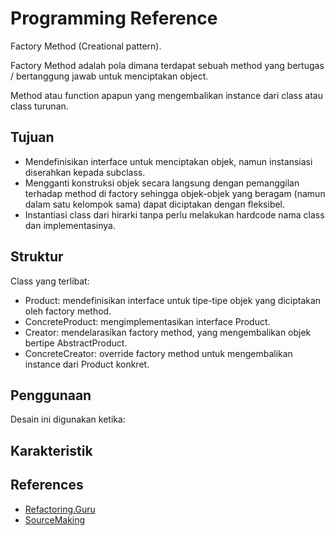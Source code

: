 # Programming Reference

Factory Method (Creational pattern).

Factory Method adalah pola dimana terdapat sebuah method yang bertugas / bertanggung jawab untuk menciptakan object.

Method atau function apapun yang mengembalikan instance dari class atau class turunan.

## Tujuan

* Mendefinisikan interface untuk menciptakan objek, namun instansiasi diserahkan kepada subclass.
* Mengganti konstruksi objek secara langsung dengan pemanggilan terhadap method di factory sehingga objek-objek yang beragam (namun dalam satu kelompok sama) dapat diciptakan dengan fleksibel.
* Instantiasi class dari hirarki tanpa perlu melakukan hardcode nama class dan implementasinya. 

## Struktur 

Class yang terlibat:

* Product: mendefinisikan interface untuk tipe-tipe objek yang diciptakan oleh factory method. 
* ConcreteProduct: mengimplementasikan interface Product.
* Creator: mendelarasikan factory method, yang mengembalikan objek bertipe AbstractProduct.
* ConcreteCreator: override factory method untuk mengembalikan instance dari Product konkret.

## Penggunaan

Desain ini digunakan ketika:

## Karakteristik


## References

- [Refactoring.Guru](https://refactoring.guru/design-patterns/factory-method)
- [SourceMaking](https://sourcemaking.com/design_patterns/factory_method)